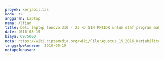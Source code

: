```yaml
---
proyek: kerjabilitas
kode: A2
anggaran: Laptop
nama: Alfian
title: beli laptop lenovo 310 - 23 MJ SIN PFOIDR untuk staf program makasar
date: 2016-08-19
biaya: 6975000
nota: https://wiki.ciptamedia.org/wiki/File:Agustus_19_2016_Kerjabilitas_A2_laptop_lenovo_yusnaeni159.jpg
tanggalpelunasan: 2016-08-19
notapelunasan:
---
```

